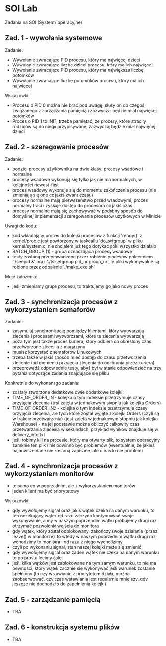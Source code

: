 # SOI Lab

Zadania na SOI (Systemy operacyjne)

## Zad. 1 - wywołania systemowe

Zadanie:

- Wywołanie zwracające PID procesu, który ma najwięcej dzieci
- Wywołanie zwracające liczbę dzieci procesu, który ma ich najwięcej
- Wywołanie zwracające PID procesu, który ma największa liczbę potomków
- Wywołanie zwracające liczbę potomoków procesu, ktory ma ich najwięcej

Wskazówki:

- Procesu o PID 0 można nie brać pod uwagę, służy on do czegoś związanego z zarządzania pamięcią i zazwyczaj będzie miał najwięcej potomków
- Proces o PID 1 to INIT, trzeba pamiętać, że procesy, które straciły rodziców są do niego przypisywane, zazwyczaj będzie miał najwięcej dzieci

## Zad. 2 - szeregowanie procesów

Zadanie:

- podziel procesy użytkownika na dwie klasy: procesy wsadowe i normalne
- procesy wsadowe wykonują się tylko jak nie ma normalnych, w kolejności newest-first
- proces wsadowy wykonuje się do momentu zakończenia procesu (nie zmieniają się one co jakiś kwant czasu)
- procesy normalne mają pierwszeństwo przed wsadowymi, proces normalny traci i zyskuje dostęp do procesora co jakiś czas
- procesy normalne mają się zachowywać w podobny sposób do domyślnej implementacji szeregowania procesów użytkowych w Minixie

Uwagi do kodu:

- kod wkładający proces do kolejki procesów z funkcji 'ready()' z kernel/proc.c jest powtórzony w taskcallu 'do_setgroup' w pliku kernel/system.c,
  nie chciałem już tego dotykać póki wszystko działało
- BATCH_GROUP (1) - grupa oznaczająca procesy wsadowe
- testy zostaną przeprowadzone przez robienie procesów poleceniem './seepid &' oraz './tstsetgroup pid_nr group_nr', te pliki wykonywalne są robione przez odpalenie './make_exe.sh'

Moje założenia:

- jeśli zmieniamy grupe procesu, to traktujemy go jako nowy proces

## Zad. 3 - synchronizacja procesów z wykorzystaniem semaforów

Zadanie:

- zasymuluj synchronizację pomiędzy klientami, który wytwarzają zlecenia i procesami wytwórczami, które te zlecenia wytwarzają
- poza tym jest także proces kuriera, który odbiera co określony czas przetworzone zlecenia z magazynu
- musisz korzystać z semaforów Linuxowych
- trzeba także w jakiś sposób mieć dostęp do czasu przetworzenia zlecenie (od momentu przyjęcia zlecenia do odebrania przez kuriera)
- przeprowadź odpowiednie testy, abyś był w stanie odpowiedzieć na trzy pytania dotyczące zadania znajdujące się pliku

Konkretnie do wykonanego zadania:

- zostały stworzone dodatkowe dwie dodatkowe kolejki:
- TIME_OF_ORDER_IN - kolejka o tym indeksie przetrzymuje czasy przyjęcia zlecenia (jest zajęta w jednakowym stopniu jak kolejka Orders)
- TIME_OF_ORDER_IN2 - kolejka o tym indeksie przetrzymuje czasy przyjęcia zlecenia, ale tych które został wyjęte z kolejki Orders (czyli są w trakcie przetwarzania) (jest zajęta w jednakowym stopniu jak kolejka Warehouse) - na jej podstawie można obliczyć całkowity czas przetwarzania zlecenia w sekundach, przykład wyników znajduje się w delivery_info.txt
- jeśli robimy kill na procesie, który ma otwarty plik, to system operacyjny zamknie ten plik i nie powinno być problemów (ewentualnie, że jakieś najnowsze dane nie zostaną zapisane, ale u nas to nie problem)

## Zad. 4 - synchronizacja procesów z wykorzystaniem monitorów

- to samo co w poprzednim, ale z wykorzystaniem monitorów
- jeden klient ma być priorytetowy

Wskazówki:

- gdy wywołujemy signal oraz jakiś wątek czeka na danym warunku, to ten oczekujący wątek od razu zaczyna kontynuować swoje
  wykonywanie, a my w naszym poprzendim wątku próbujemy drugi raz otrzymać pozwolenie wejścia do monitora
- gdy wątek, który został odblokowany, zakończy swoje działanie (przez leave() w monitorze), to wtedy w naszym poprzednim
  wątku drugi raz wchodzimy to monitora i od razu z niego wychodzimy
- czyli po wykonaniu signal, stan naszej kolejki może się zmienić
- gdy wywołujemy signal oraz żaden wątek nie czeka na danym warunku to po prostu lecimy dalej
- jeśli kilka wątków jest zablokowane na tym samym warunku, to nie ma pewności, który wątek zacznie się wykonywać jeśli warunek zostanie spełniony (to czy wstawianie z priorytetem działa, można zaobserwować, czy czas wstawiania jest regularnie mniejszy, gdy jeszcze nie dochodziło do zapełnienia kolejki)

## Zad. 5 - zarządzanie pamięcią

- TBA

## Zad. 6 - konstrukcja systemu plików

- TBA
